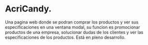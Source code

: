 # AcriCandy.

Una pagina web donde se podran comprar los productos y ver sus especificaciones en una ventana modal, su funcion es promocionar productos de una empresa, solucionar dudas de los clientes y ver las especificaciones de los productos. Está en pleno desarrollo.
